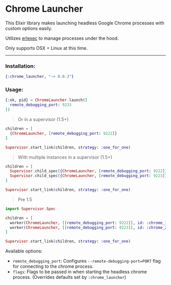 # Chrome Launcher

This Elixir library makes launching headless Google Chrome processes with custom options easily.

Utilizes [erlexec](https://github.com/saleyn/erlexec) to manage processes under the hood.

Only supports OSX + Linux at this time.

---

### Installation:

```elixir
{:chrome_launcher, "~> 0.0.3"}
```

### Usage:

```elixir
{:ok, pid} = ChromeLauncher.launch([
  remote_debugging_port: 9233
])
```

> Or in a supervisor (1.5+)

```elixir
children = [
  {ChromeLauncher, [remote_debugging_port: 9222]}
]

Supervisor.start_link(children, strategy: :one_for_one)
```

> With multiple instances in a supervisor (1.5+)

```elixir
children = [
  Supervisor.child_spec({ChromeLauncher, [remote_debugging_port: 9222]}, id: :chrome_1),
  Supervisor.child_spec({ChromeLauncher, [remote_debugging_port: 9223]}, id: :chrome_2),
]

Supervisor.start_link(children, strategy: :one_for_one)
```

> Pre 1.5

```elixir
import Supervisor.Spec

children = [
  worker(ChromeLauncher, [[remote_debugging_port: 9222]], id: :chrome_1),
  worker(ChromeLauncher, [[remote_debugging_port: 9223]], id: :chrome_2),
]

Supervisor.start_link(children, strategy: :one_for_one)
```

Available options:

- `remote_debugging_port`: Configures `--remote-debugging-port=PORT` flag for connecting to the chrome process.
- `flags`: Flags to be passed in when starting the headless chrome process. (Overrides defaults set by `:chrome_launcher`)
